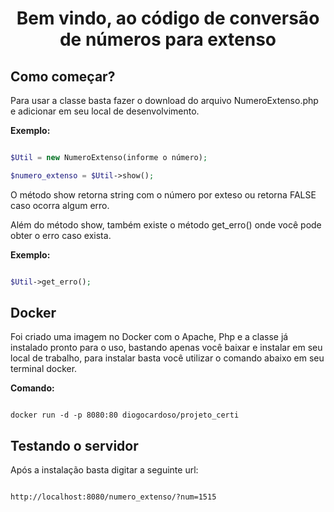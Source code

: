 <h1 align="center">Bem vindo, ao código de conversão de números para extenso</h1>

## Como começar?

Para usar a classe basta fazer o download do arquivo NumeroExtenso.php e adicionar em seu local de desenvolvimento.

**Exemplo:**

```PHP

$Util = new NumeroExtenso(informe o número);

$numero_extenso = $Util->show();

```
O método show retorna string com o número por exteso ou retorna FALSE caso ocorra algum erro.

Além do método show, também existe o método get_erro() onde você pode obter o erro caso exista.

**Exemplo:**

```PHP

$Util->get_erro();

```

## Docker

Foi criado uma imagem no Docker com o Apache, Php e a classe já instalado pronto para o uso, bastando apenas você baixar e instalar em seu local de trabalho, para instalar basta você utilizar o comando abaixo em seu terminal docker.

**Comando:**

```

docker run -d -p 8080:80 diogocardoso/projeto_certi 

```

## Testando o servidor

Após a instalação basta digitar a seguinte url:

```

http://localhost:8080/numero_extenso/?num=1515

```

